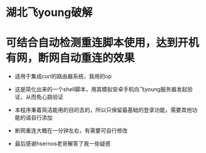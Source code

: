 # 湖北飞young破解

# 可结合自动检测重连脚本使用，达到开机有网，断网自动重连的效果

 * 适用于集成curl的路由器系统，我用的op

 * 这是简化出来的一个shell脚本，用其模拟安卓手机向飞young服务器发起验证，从而免心跳验证

 * 本程序秉着简洁能用的目的去的，所以只保留最基础的登录功能，需要其他功能的请自行添加

 * 断网重连大概在一分钟左右，有需要可自行修改

 * 最后感谢hsernos老哥解答了我一些疑惑

